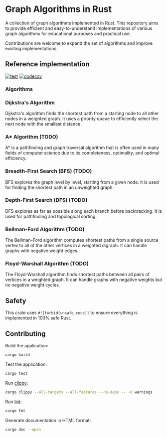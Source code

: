 # Graph Algorithms in Rust

A collection of graph algorithms implemented in Rust. This repository aims to provide efficient and easy-to-understand implementations of various graph algorithms for educational purposes and practical use. 

Contributions are welcome to expand the set of algorithms and improve existing implementations.

## Reference implementation

[![test](https://github.com/slavik-pastushenko/graph-algorithms-rs/actions/workflows/test.yml/badge.svg)](https://github.com/slavik-pastushenko/graph-algorithms-rs/actions/workflows/test.yml)
[![codecov](https://codecov.io/gh/slavik-pastushenko/graph-algorithms-rs/graph/badge.svg?token=9EL0F6725A)](https://codecov.io/gh/slavik-pastushenko/graph-algorithms-rs)

### Algorithms

### Dijkstra's Algorithm
Dijkstra's algorithm finds the shortest path from a starting node to all other nodes in a weighted graph. It uses a priority queue to efficiently select the next node with the smallest distance.

### A* Algorithm (TODO)
A* is a pathfinding and graph traversal algorithm that is often used in many fields of computer science due to its completeness, optimality, and optimal efficiency.

### Breadth-First Search (BFS) (TODO)
BFS explores the graph level by level, starting from a given node. It is used for finding the shortest path in an unweighted graph.

### Depth-First Search (DFS) (TODO)
DFS explores as far as possible along each branch before backtracking. It is used for pathfinding and topological sorting.

### Bellman-Ford Algorithm (TODO)
The Bellman-Ford algorithm computes shortest paths from a single source vertex to all of the other vertices in a weighted digraph. It can handle graphs with negative weight edges.

### Floyd-Warshall Algorithm (TODO)
The Floyd-Warshall algorithm finds shortest paths between all pairs of vertices in a weighted graph. It can handle graphs with negative weights but no negative weight cycles.

## Safety

This crate uses `#![forbid(unsafe_code)]` to ensure everything is implemented in 100% safe Rust.

## Contributing

Build the application:

```bash
cargo build
```

Test the application:

```bash
cargo test
```

Run [clippy](https://github.com/rust-lang/rust-clippy):

```bash
cargo clippy --all-targets --all-features --no-deps -- -D warnings
```

Run [lint](https://github.com/rust-lang/rustfmt):

```bash
cargo fmt
```

Generate documentation in HTML format:

```bash
cargo doc --open
```
